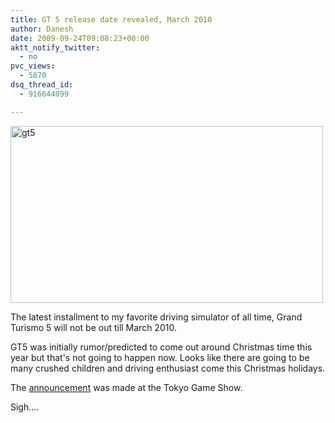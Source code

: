 ```yaml
---
title: GT 5 release date revealed, March 2010
author: Danesh
date: 2009-09-24T09:08:23+00:00
aktt_notify_twitter:
  - no
pvc_views:
  - 5870
dsq_thread_id:
  - 916644099

---
```

[<img loading="lazy" class="alignnone size-medium wp-image-1776" title="gt5" src="/wp-content/uploads/2009/09/gt5-500x283.png" alt="gt5" width="500" height="283" srcset="/wp-content/uploads/2009/09/gt5-500x283.png 500w, /wp-content/uploads/2009/09/gt5.png 600w" sizes="(max-width: 500px) 100vw, 500px" />][1]

The latest installment to my favorite driving simulator of all time, Grand Turismo 5 will not be out till March 2010.

GT5 was initially rumor/predicted to come out around Christmas time this year but that's not going to happen now. Looks like there are going to be many crushed children and driving enthusiast come this Christmas holidays.

The [announcement][2] was made at the Tokyo Game Show.

Sigh....

 [1]: /wp-content/uploads/2009/09/gt5.png
 [2]: http://www.joystiq.com/2009/09/24/tgs-2009-gran-turismo-5-coming-to-japan-in-march/